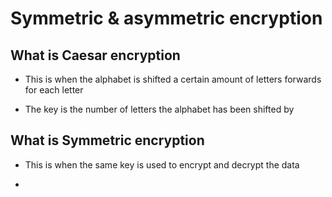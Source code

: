 # Symmetric & asymmetric encryption

## What is Caesar encryption

- This is when the alphabet is shifted a certain amount of letters forwards for each letter

- The key is the number of letters the alphabet has been shifted by

## What is Symmetric encryption

- This is when the same key is used to encrypt and decrypt the data

- 